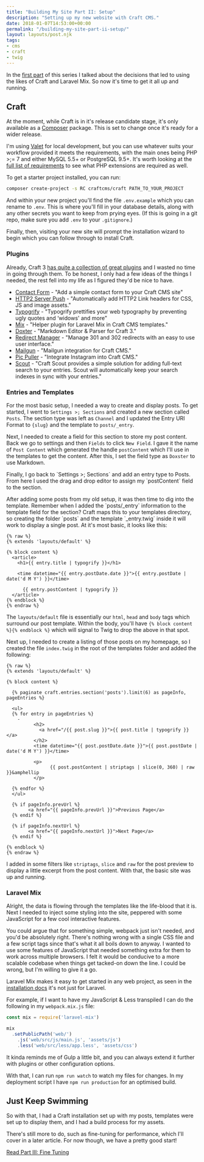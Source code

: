 ```yaml
---
title: "Building My Site Part II: Setup"
description: "Setting up my new website with Craft CMS."
date: 2018-01-07T14:53:00+00:00
permalink: "/building-my-site-part-ii-setup/"
layout: layouts/post.njk
tags:
- cms
- craft
- twig
---
```


In the [first part](/building-my-site-part-i-decisions/) of this series I talked about the decisions that led to using the likes of Craft and Laravel Mix. So now it's time to get it all up and running.

## Craft

At the moment, while Craft is in it's release candidate stage, it's only available as a [Composer](https://getcomposer.org/) package. This is set to change once it's ready for a wider release.

I'm using [Valet](https://github.com/laravel/valet) for local development, but you can use whatever suits your workflow provided it meets the requirements, with the main ones being PHP >;= 7 and either MySQL 5.5+ or PostgreSQL 9.5+. It's worth looking at the [full list of requirements](https://github.com/craftcms/docs/blob/master/en/requirements.md) to see what PHP extensions are required as well.

To get a starter project installed, you can run:

``` bash
composer create-project -s RC craftcms/craft PATH_TO_YOUR_PROJECT
```
And within your new project you'll find the file `.env.example` which you can rename to `.env`. This is where you'll fill in your database details, along with any other secrets you want to keep from prying eyes. (If this is going in a git repo, make sure you add `.env` to your `.gitignore`.)

Finally, then, visiting your new site will prompt the installation wizard to begin which you can follow through to install Craft.

### Plugins

Already, Craft 3&#160;[has quite a collection of great plugins](https://plugins.craftcms.com/) and I wasted no time in going through them. To be honest, I only had a few ideas of the things I needed, the rest fell into my life as I figured they'd be nice to have.

- [Contact Form](https://github.com/craftcms/contact-form) - &quot;Add a simple contact form to your Craft CMS site&quot;
- [HTTP2 Server Push](https://github.com/sjelfull/craft3-http2serverpush) - &quot;Automatically add HTTP2 Link headers for CSS, JS and image assets.&quot;
- [Typogrify](https://github.com/nystudio107/craft3-typogrify) - &quot;Typogrify prettifies your web typography by preventing ugly quotes and &#8216;widows' and more&quot;
- [Mix](https://github.com/mister-bk/craft-plugin-mix) - &quot;Helper plugin for Laravel Mix in Craft CMS templates.&quot;
- [Doxter](https://github.com/selvinortiz/craft-plugin-doxter) - &quot;Markdown Editor &amp; Parser for Craft 3.&quot;
- [Redirect Manager](https://github.com/Dolphiq/craft3-plugin-redirect) - &quot;Manage 301 and 302 redirects with an easy to use user interface.&quot;
- [Mailgun](https://github.com/craftcms/mailgun) - &quot;Mailgun integration for Craft CMS.&quot;
- [Pic Puller](https://github.com/jmx2inc/picpuller-for-craft3) - &quot;Integrate Instagram into Craft CMS.&quot;
- [Scout](https://github.com/Rias500/craft3-scout) - &quot;Craft Scout provides a simple solution for adding full-text search to your entries. Scout will automatically keep your search indexes in sync with your entries.&quot;

### Entries and Templates

For the most basic setup, I needed a way to create and display posts. To get started, I went to `Settings >; Sections` and created a new section called `Posts`. The section type was left as `Channel` and I updated the Entry URI Format to `{slug}` and the template to `posts/_entry`.

Next, I needed to create a field for this section to store my post content. Back we go to settings and then `Fields` to click `New Field`. I gave it the name of `Post Content` which generated the handle `postContent` which I'll use in the templates to get the content. After this, I set the field type as `Doxster` to use Markdown.</p>
<p>Finally, I go back to `Settings >; Sections` and add an entry type to Posts. From here I used the drag and drop editor to assign my `postContent` field to the section.</p>
<p>After adding some posts from my old setup, it was then time to dig into the template. Remember when I added the `posts/_entry` information to the template field for the section? Craft maps this to your templates directory, so creating the folder `posts` and the template `_entry.twig` inside it will work to display a single post. At it's most basic, it looks like this:

``` twig
{% raw %}
{% extends 'layouts/default' %}

{% block content %}
  <article>
    <h1>{{ entry.title | typogrify }}</h1>

    <time datetime="{{ entry.postDate.date }}">{{ entry.postDate | date('d M Y') }}</time>

      {{ entry.postContent | typogrify }}
  </article>
{% endblock %}
{% endraw %}
```

The `layouts/default` file is essentially our `html`, `head` and `body` tags which surround our post template. Within the body, you'll have `{% block content %}{% endblock %}` which will signal to Twig to drop the above in that spot.

Next up, I needed to create a listing of those posts on my homepage, so I created the file `index.twig` in the root of the templates folder and added the following:

``` twig
{% raw %}
{% extends 'layouts/default' %}

{% block content %}

  {% paginate craft.entries.section('posts').limit(6) as pageInfo, pageEntries %}

  <ul>
  {% for entry in pageEntries %}
    -
          <h2>
            <a href="/{{ post.slug }}">{{ post.title | typogrify }}</a>
          </h2>
          <time datetime="{{ post.postDate.date }}">{{ post.postDate | date('d M Y') }}</time>

          <p>
                {{ post.postContent | striptags | slice(0, 360) | raw }}&amphellip
          </p>

  {% endfor %}
  </ul>

  {% if pageInfo.prevUrl %}
        <a href="{{ pageInfo.prevUrl }}">Previous Page</a>
  {% endif %}

  {% if pageInfo.nextUrl %}
        <a href="{{ pageInfo.nextUrl }}">Next Page</a>
  {% endif %}

{% endblock %}
{% endraw %}
```

I added in some filters like `striptags`, `slice` and `raw` for the post preview to display a little excerpt from the post content. With that, the basic site was up and running.

### Laravel Mix

Alright, the data is flowing through the templates like the life-blood that it is. Next I needed to inject some styling into the site, peppered with some JavaScript for a few cool interactive features.

You could argue that for something simple, webpack just isn't needed, and you'd be absolutely right. There's nothing wrong with a single CSS file and a few script tags since that's what it all boils down to anyway. I wanted to use some features of JavaScript that needed something extra for them to work across multiple browsers. I felt it would be conducive to a more scalable codebase when things get tacked-on down the line. I could be wrong, but I'm willing to give it a go.

Laravel Mix makes it easy to get started in any web project, as seen in the [installation docs](https://github.com/JeffreyWay/laravel-mix/blob/master/docs/installation.md) it's not just for Laravel.

For example, if I want to have my JavaScript &amp; Less transpiled I can do the following in my `webpack.mix.js` file:

``` js
const mix = require('laravel-mix')

mix
  .setPublicPath('web/')
    .js('web/src/js/main.js', 'assets/js')
    .less('web/src/less/app.less', 'assets/css')
```

It kinda reminds me of Gulp a little bit, and you can always extend it further with plugins or other configuration options.

With that, I can run `npm run watch` to watch my files for changes. In my deployment script I have `npm run production` for an optimised build.

## Just Keep Swimming

So with that, I had a Craft installation set up with my posts, templates were set up to display them, and I had a build process for my assets.

There's still more to do, such as fine-tuning for performance, which I'll cover in a later article. For now though, we have a pretty good start!

[Read Part III: Fine Tuning](/building-my-site-part-iii-fine-tuning/)

